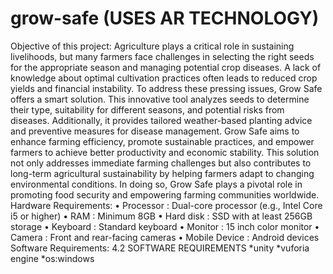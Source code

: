# grow-safe (USES AR TECHNOLOGY)
Objective of this project:
    Agriculture plays a critical role in sustaining livelihoods, but many farmers face challenges in selecting the right seeds for the appropriate season and managing potential crop diseases. A lack of knowledge about optimal cultivation practices often leads to reduced crop yields and financial instability. To address these pressing issues, Grow Safe offers a smart solution. This innovative tool analyzes seeds to determine their type, suitability for different seasons, and potential risks from diseases. Additionally, it provides tailored weather-based planting advice and preventive measures for disease management. Grow Safe aims to enhance farming efficiency, promote sustainable practices, and empower farmers to achieve better productivity and economic stability. This solution not only addresses immediate farming challenges but also contributes to long-term agricultural sustainability by helping farmers adapt to changing environmental conditions. In doing so, Grow Safe plays a pivotal role in promoting food security and empowering farming communities worldwide.
Hardware Requirements:
           •	Processor	: Dual-core processor (e.g., Intel Core i5 or higher)
           •	RAM	: Minimum 8GB
           •	Hard disk	: SSD with at least 256GB storage
           •	Keyboard	: Standard keyboard
           •	Monitor	: 15 inch color monitor
           •	Camera	: Front and rear-facing cameras
           •	Mobile Device	: Android devices
Software Requirements:
4.2	SOFTWARE REQUIREMENTS
           *unity 
           *vuforia engine
           *os:windows 

 

 





